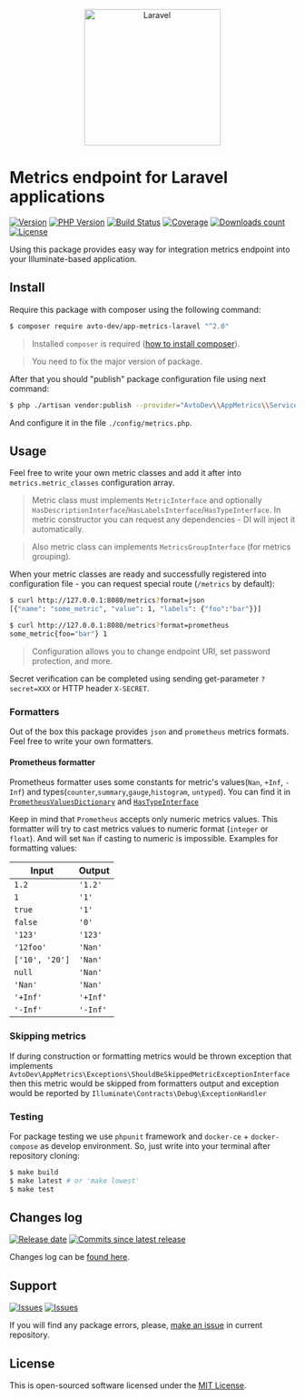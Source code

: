 <p align="center">
  <img src="https://laravel.com/assets/img/components/logo-laravel.svg" alt="Laravel" width="240" />
</p>

# Metrics endpoint for Laravel applications

[![Version][badge_packagist_version]][link_packagist]
[![PHP Version][badge_php_version]][link_packagist]
[![Build Status][badge_build_status]][link_build_status]
[![Coverage][badge_coverage]][link_coverage]
[![Downloads count][badge_downloads_count]][link_packagist]
[![License][badge_license]][link_license]

Using this package provides easy way for integration metrics endpoint into your Illuminate-based application.

## Install

Require this package with composer using the following command:

```bash
$ composer require avto-dev/app-metrics-laravel "^2.0"
```

> Installed `composer` is required ([how to install composer][getcomposer]).

> You need to fix the major version of package.

After that you should "publish" package configuration file using next command:

```bash
$ php ./artisan vendor:publish --provider="AvtoDev\\AppMetrics\\ServiceProvider"
```

And configure it in the file `./config/metrics.php`.

## Usage

Feel free to write your own metric classes and add it after into `metrics.metric_classes` configuration array.

> Metric class must implements `MetricInterface` and optionally `HasDescriptionInterface`/`HasLabelsInterface`/`HasTypeInterface`. In metric constructor you can request any dependencies - DI will inject it automatically.

> Also metric class can implements `MetricsGroupInterface` (for metrics grouping).

When your metric classes are ready and successfully registered into configuration file - you can request special route (`/metrics` by default):

```bash
$ curl http://127.0.0.1:8080/metrics?format=json
[{"name": "some_metric", "value": 1, "labels": {"foo":"bar"}}]

$ curl http://127.0.0.1:8080/metrics?format=prometheus
some_metric{foo="bar"} 1
```

> Configuration allows you to change endpoint URI, set password protection, and more.

Secret verification can be completed using sending get-parameter `?secret=XXX` or HTTP header `X-SECRET`.

### Formatters

Out of the box this package provides `json` and `prometheus` metrics formats. Feel free to write your own formatters.

#### Prometheus formatter

Prometheus formatter uses some constants for metric's values(`Nan`, `+Inf`, `-Inf`) and types(`counter`,`summary`,`gauge`,`histogram`, `untyped`). You can find it in [`PrometheusValuesDictionary`](./src/Formatters/Dictionaries/PrometheusValuesDictionary.php) and [`HasTypeInterface`](./src/Metrics/HasTypeInterface.php)

Keep in mind that `Prometheus` accepts only numeric metrics values. This formatter will try to cast metrics values to numeric format (`integer` or `float`). And will set `Nan` if casting to numeric is impossible. Examples for formatting values:

Input          | Output
-------------- | --------
`1.2`          | `'1.2'`
`1`            | `'1'`
`true`         | `'1'`
`false`        | `'0'`
`'123'`        | `'123'`
`'12foo'`      | `'Nan'`
`['10', '20']` | `'Nan'`
`null`         | `'Nan'`
`'Nan'`        | `'Nan'`
`'+Inf'`       | `'+Inf'`
`'-Inf'`       | `'-Inf'`

### Skipping metrics

If during construction or formatting metrics would be thrown exception that implements `AvtoDev\AppMetrics\Exceptions\ShouldBeSkippedMetricExceptionInterface` then this metric would be skipped from formatters output and exception would be reported by `Illuminate\Contracts\Debug\ExceptionHandler`

### Testing

For package testing we use `phpunit` framework and `docker-ce` + `docker-compose` as develop environment. So, just write into your terminal after repository cloning:

```bash
$ make build
$ make latest # or 'make lowest'
$ make test
```

## Changes log

[![Release date][badge_release_date]][link_releases]
[![Commits since latest release][badge_commits_since_release]][link_commits]

Changes log can be [found here][link_changes_log].

## Support

[![Issues][badge_issues]][link_issues]
[![Issues][badge_pulls]][link_pulls]

If you will find any package errors, please, [make an issue][link_create_issue] in current repository.

## License

This is open-sourced software licensed under the [MIT License][link_license].

[badge_packagist_version]:https://img.shields.io/packagist/v/avto-dev/app-metrics-laravel.svg?maxAge=180
[badge_php_version]:https://img.shields.io/packagist/php-v/avto-dev/app-metrics-laravel.svg?longCache=true
[badge_build_status]:https://img.shields.io/github/workflow/status/avto-dev/app-metrics-laravel/tests/master
[badge_coverage]:https://img.shields.io/codecov/c/github/avto-dev/app-metrics-laravel/master.svg?maxAge=60
[badge_downloads_count]:https://img.shields.io/packagist/dt/avto-dev/app-metrics-laravel.svg?maxAge=180
[badge_license]:https://img.shields.io/packagist/l/avto-dev/app-metrics-laravel.svg?longCache=true
[badge_release_date]:https://img.shields.io/github/release-date/avto-dev/app-metrics-laravel.svg?style=flat-square&maxAge=180
[badge_commits_since_release]:https://img.shields.io/github/commits-since/avto-dev/app-metrics-laravel/latest.svg?style=flat-square&maxAge=180
[badge_issues]:https://img.shields.io/github/issues/avto-dev/app-metrics-laravel.svg?style=flat-square&maxAge=180
[badge_pulls]:https://img.shields.io/github/issues-pr/avto-dev/app-metrics-laravel.svg?style=flat-square&maxAge=180
[link_releases]:https://github.com/avto-dev/app-metrics-laravel/releases
[link_packagist]:https://packagist.org/packages/avto-dev/app-metrics-laravel
[link_build_status]:https://travis-ci.org/avto-dev/app-metrics-laravel
[link_coverage]:https://codecov.io/gh/avto-dev/app-metrics-laravel/
[link_changes_log]:https://github.com/avto-dev/app-metrics-laravel/blob/master/CHANGELOG.md
[link_issues]:https://github.com/avto-dev/app-metrics-laravel/issues
[link_create_issue]:https://github.com/avto-dev/app-metrics-laravel/issues/new/choose
[link_commits]:https://github.com/avto-dev/app-metrics-laravel/commits
[link_pulls]:https://github.com/avto-dev/app-metrics-laravel/pulls
[link_license]:https://github.com/avto-dev/app-metrics-laravel/blob/master/LICENSE
[getcomposer]:https://getcomposer.org/download/
